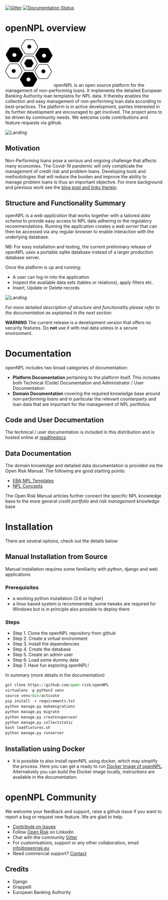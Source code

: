 [![Gitter](https://badges.gitter.im/open-risk/concentrationMetrics.svg)](https://gitter.im/open-risk/concentrationMetrics?utm_source=badge&utm_medium=badge&utm_campaign=pr-badge)
[![Documentation Status](https://readthedocs.org/projects/opennpl/badge/?version=latest)](https://opennpl.readthedocs.io/en/latest/?badge=latest)

# openNPL overview
![openNPL Logo](/docs/source/opennpl-logo.png) openNPL is an open source platform for the management of non-performing loans. It implements the detailed European Banking Authority loan templates for NPL data. It thereby enables the collection and easy management of non-performing loan data according to best-practices. The platform is in active development, parties interested in its further development are encouraged to get involved. The project aims to be driven by community needs. We welcome code contributions and feature requests via github.

![Landing](/docs/source/screenshots/landing.png)


## Motivation
Non-Performing loans pose a serious and ongoing challenge that affects many economies. The Covid-19 pandemic will only complicate the management of credit risk and problem loans. Developing tools and methodologies that will reduce the burden and improve the ability to manage problem loans is thus an important objective. For more background and previous work see the [blog post and links therein](https://www.openriskmanagement.com/opennpl-open-source-npl-platform-first-release/).

## Structure and Functionality Summary
openNPL is a *web application* that works together with a tailored *data schema* to provide easy access to NPL data adhering to the regulatory recommendations. Running the application creates a *web server* that can then be accessed via any regular browser to enable interaction with the underlying database. 

NB: For easy installation and testing, the current preliminary release of openNPL uses a portable sqlite database instead of a larger production database server.  

Once the platform is up and running:

* A user can log-in into the application
* Inspect the available data sets (tables or relations), apply filters etc.
* Insert, Update or Delete records

![Landing](/docs/source/screenshots/filter.png)

*For more detailed description of structure and functionality please refer to the documentation as explained in the next section* 

**WARNING**
The current release is a development version that offers no security features. Do **not** use it with real data unless in a secure environment.

# Documentation
openNPL includes two broad categories of documentation:
* **Platform Documentation** pertaining to the platform itself. This includes both Technical (Code) Documentation
 and Administrator / User Documentation
* **Domain Documentation** covering the required knowledge base around *non-performing loans* and in 
particular the relevant counterparty and loan data that are important for the management of NPL portfolios

## Code and User Documentation
The technical / user documentation is included in this distribution and is hosted online at [readthedocs](http://opennpl.readthedocs.io) 

## Data Documentation
The domain knowledge and detailed data documentation is provided via the Open Risk Manual. The following are good starting points:

* [EBA NPL Templates](https://www.openriskmanual.org/wiki/EBA_NPL_Template)
* [NPL Concepts](https://www.openriskmanual.org/wiki/Category:NPL)

The Open Risk Manual articles further connect the specific NPL knowledge base to the more general *credit portfolio* and *risk management* knowledge base

# Installation 
There are several options, check out the details below

## Manual Installation from Source 
Manual installation requires some familiarity with python, django and web applications

### Prerequisites
* a working python installation (3.6 or higher)
* a linux based system is recommended. some tweaks are required for Windows but is in principle also possible to deploy there

### Steps
* Step 1. Clone the openNPL repository from github
* Step 2. Create a virtual environment
* Step 3. Install the dependencies
* Step 4. Create the database
* Step 5. Create an admin user
* Step 6. Load some dummy data
* Step 7. Have fun exploring openNPL!

In summary (more details in the documentation)
``` python
git clone https://github.com/open-risk/openNPL
virtualenv -p python3 venv
source venv/bin/activate
pip install -r requirements.txt
python manage.py makemigrations
python manage.py migrate
python manage.py createsuperuser
python manage.py collectstatic
bash loadfixtures.sh
python manage.py runserver
```

## Installation using Docker

* It is possible to also install openNPL using docker, which may simplify the process. Here you can get a ready to run [Docker Image of openNPL](https://hub.docker.com/repository/docker/openrisk/opennpl_web). Alternatively you can build the Docker image locally, instructions are available in the documentation.

# openNPL Community
We welcome your feedback and support, raise a github issue if you want to report a bug or request new feature. We are glad to help.

- [Contribute on Issues](<https://github.com/open-risk/openNPL/issues>)
- Follow [Open Risk](<https://www.linkedin.com/company/openrisk>) on Linkedin
- Chat with the community [Gitter](<https://gitter.im/open-risk/Lobby>)
- For customisations, support or any other collaboration, email <info@openrisk.eu>
- Need commercial support? [Contact](https://www.openriskmanagement.com/contact/)

## Credits
* Django
* Grappelli
* European Banking Authority